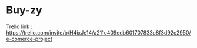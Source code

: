 # Buy-zy

Trello link : https://trello.com/invite/b/H4ixJe14/a211c409edb601707833c8f3d92c2950/e-comerce-project


